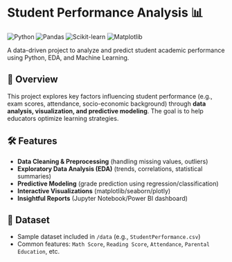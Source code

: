 # Student Performance Analysis 📊

![Python](https://img.shields.io/badge/Python-3.8%2B-blue)
![Pandas](https://img.shields.io/badge/Pandas-1.3%2B-orange)
![Scikit-learn](https://img.shields.io/badge/Scikit--learn-1.0%2B-yellowgreen)
![Matplotlib](https://img.shields.io/badge/Matplotlib-3.5%2B-blueviolet)

A data-driven project to analyze and predict student academic performance using Python, EDA, and Machine Learning.

## 📌 Overview
This project explores key factors influencing student performance (e.g., exam scores, attendance, socio-economic background) through **data analysis, visualization, and predictive modeling**. The goal is to help educators optimize learning strategies.

## 🛠️ Features
- **Data Cleaning & Preprocessing** (handling missing values, outliers)
- **Exploratory Data Analysis (EDA)** (trends, correlations, statistical summaries)
- **Predictive Modeling** (grade prediction using regression/classification)
- **Interactive Visualizations** (matplotlib/seaborn/plotly)
- **Insightful Reports** (Jupyter Notebook/Power BI dashboard)

## 📂 Dataset
- Sample dataset included in `/data` (e.g., `StudentPerformance.csv`)
- Common features: `Math Score`, `Reading Score`, `Attendance`, `Parental Education`, etc.
